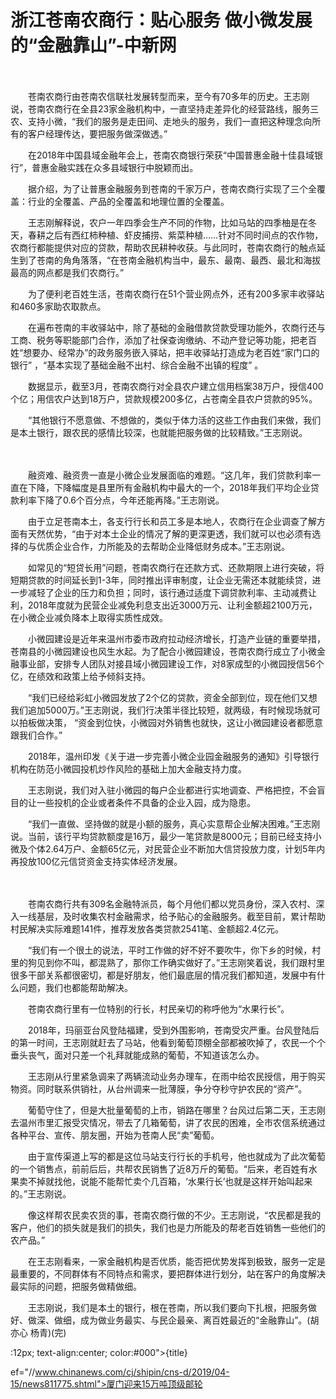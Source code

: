 # 浙江苍南农商行：贴心服务 做小微发展的“金融靠山”-中新网

　　

　　苍南农商行由苍南农信联社发展转型而来，至今有70多年的历史。王志刚说，苍南农商行在全县23家金融机构中，一直坚持走差异化的经营路线，服务三农、支持小微，“我们的服务是走田间、走地头的服务，我们一直把这种理念向所有的客户经理传达，要把服务做深做透。”

　　在2018年中国县域金融年会上，苍南农商银行荣获“中国普惠金融十佳县域银行”，普惠金融实践在众多县域银行中脱颖而出。

　　据介绍，为了让普惠金融服务到苍南的千家万户，苍南农商行实现了三个全覆盖：行业的全覆盖、产品的全覆盖和地理位置的全覆盖。

　　王志刚解释说，农户一年四季会生产不同的作物，比如马站的四季柚是在冬天，春耕之后有西红柿种植、虾皮捕捞、紫菜种植……针对不同时间点的农作物，农商行都能提供对应的贷款，帮助农民耕种收获。与此同时，苍南农商行的触点延生到了苍南的角角落落，“在苍南金融机构当中，最东、最南、最西、最北和海拔最高的网点都是我们农商行。”

　　为了便利老百姓生活，苍南农商行在51个营业网点外，还有200多家丰收驿站和460多家助农取款点。

　　在遍布苍南的丰收驿站中，除了基础的金融借款贷款受理功能外，农商行还与工商、税务等职能部门合作，添加了社保查询缴纳、不动产登记等功能，把老百姓“想要办、经常办”的政务服务嵌入驿站，把丰收驿站打造成为老百姓“家门口的银行” ，“基本实现了基础金融不出村、综合金融不出镇的程度” 。

　　数据显示，截至3月，苍南农商行对全县农户建立信用档案38万户，授信400个亿；用信农户达到18万户，贷款规模200多亿，占苍南全县农户贷款的95%。

　　“其他银行不愿意做、不想做的，类似于体力活的这些工作由我们来做，我们是本土银行，跟农民的感情比较深，也就能把服务做的比较精致。”王志刚说。


　　

　　融资难、融资贵一直是小微企业发展面临的难题。“这几年，我们贷款利率一直在下降，下降幅度是县里所有金融机构中最大的一个，2018年我们平均企业贷款利率下降了0.6个百分点，今年还能再降。”王志刚说。

　　由于立足苍南本土，各支行行长和员工多是本地人，农商行在企业调查了解方面有天然优势，“由于对本土企业的情况了解的更深更透，我们就可以也必须有选择的与优质企业合作，力所能及的去帮助企业降低财务成本。”王志刚说。

　　如常见的“短贷长用”问题，苍南农商行在还款方式、还款期限上进行突破，将短期贷款的时间延长到1-3年，同时推出评审制度，让企业无需还本就能续贷，进一步减轻了企业的压力和负担；同时，该行通过适度下调贷款利率、主动减费让利，2018年度就为民营企业减免利息支出近3000万元、让利金额超2100万元，在小微企业减负降本上取得实质性成效。

　　小微园建设是近年来温州市委市政府拉动经济增长，打造产业链的重要举措，苍南县的小微园建设也风生水起。为了配合小微园建设，苍南农商行成立了小微金融事业部，安排专人团队对接县域小微园建设工作，对8家成型的小微园授信56个亿，在绩效和政策上给予倾斜支持。

　　“我们已经给彩虹小微园发放了2个亿的贷款，资金全部到位，现在他们又想我们追加5000万。”王志刚说，我们行决策半径比较短，就两级，有时候现场就可以拍板做决策， “资金到位快，小微园对外销售也就快，这让小微园建设者都愿意跟我们合作。”

　　2018年，温州印发《关于进一步完善小微企业园金融服务的通知》引导银行机构在防范小微园投机炒作风险的基础上加大金融支持力度。

　　王志刚说，我们对入驻小微园的每户企业都进行实地调查、严格把控，不会盲目的让一些投机的企业或者条件不具备的企业入园，成为隐患。

　　“我们一直做、坚持做的就是小额的服务，真心实意帮企业解决困难。”王志刚说。当前，该行平均贷款额度是16万，最少一笔贷款是8000元；目前已经支持小微及个体2.64万户、金额65亿元，对民营企业不断加大信贷投放力度，计划5年内再投放100亿元信贷资金支持实体经济发展。

　　

　　苍南农商行共有309名金融特派员，每个月他们都以党员身份，深入农村、深入一线基层，及时收集农村金融需求，给予贴心的金融服务。截至目前，累计帮助村民解决实际难题141件，推荐发放各类贷款2541笔、金额超2.4亿元。

　　“我们有一个很土的说法，平时工作做的好不好不要吹牛，你下乡的时候，村里的狗见到你不叫，都混熟了，那你工作确实做好了。”王志刚笑着说，我们跟村里很多干部关系都很密切，都是好朋友，他们最底层的情况我们都知道，发展中有什么问题，我们也都能帮助解决。

　　苍南农商行里有一位特别的行长，村民亲切的称呼他为“水果行长”。

　　2018年，玛丽亚台风登陆福建，受到外围影响，苍南受灾严重。台风登陆后的第一时间，王志刚就赶去了马站，他看到葡萄顶棚全部都被吹掉了，农民一个个垂头丧气，面对只差一个礼拜就能成熟的葡萄，不知道该怎么办。

　　王志刚从行里紧急调来了两辆流动业务办理车，在雨中给农民授信，用于购买物资。同时联系供销社，从台州调来一批薄膜，争分夺秒守护农民的“资产”。

　　葡萄守住了，但是大批量葡萄的上市，销路在哪里？台风过后第二天，王志刚去温州市里汇报受灾情况，带去了几箱葡萄，讲了农民的困难，全市农信系统通过各种平台、宣传、朋友圈，开始为苍南人民“卖”葡萄。

　　由于宣传渠道上写的都是这位马站支行行长的手机号，他也就成为了此次葡萄的一个销售点，前前后后，共帮农民销售了近8万斤的葡萄。“后来，老百姓有水果卖不掉就找他，说能不能帮忙卖个几百箱，‘水果行长’也就是这样开始叫起来的。”王志刚说。

　　像这样帮农民卖农货的事，苍南农商行做的不少。王志刚说，“农民都是我的客户，他们的损失就是我们的损失，我们也是力所能及的帮老百姓销售一些他们的农产品。”

　　在王志刚看来，一家金融机构是否优质，能否把优势发挥到极致，服务一定是最重要的，不同群体有不同特点和需求，要把群体进行划分，站在客户的角度解决最实际的问题，把服务做精做细。

　　王志刚说，我们是本土的银行，根在苍南，所以我们要向下扎根，把服务做好、做深、做细，成为做业务最实、与民企最亲、离百姓最近的“金融靠山”。(胡亦心  杨青)(完)

:12px; text-align:center; color:#000">{title}

ef="//www.chinanews.com/cj/shipin/cns-d/2019/04-15/news811775.shtml">厦门迎来15万吨顶级邮轮

